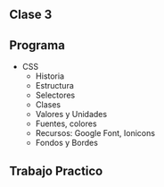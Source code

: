 **Clase 3**
-------------

**Programa**
-------------

- CSS
	- Historia
	- Estructura
	- Selectores
	- Clases
	- Valores y Unidades
	- Fuentes, colores
	- Recursos: Google Font, Ionicons
	- Fondos y Bordes

**Trabajo Practico**
-------------